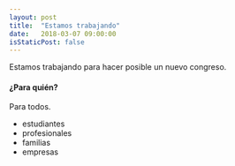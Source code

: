 ```yaml
---
layout: post
title:  "Estamos trabajando"
date:   2018-03-07 09:00:00
isStaticPost: false
---
```

Estamos trabajando para hacer posible un nuevo congreso.

#### ¿Para quién?

Para todos.

* estudiantes
* profesionales
* familias
* empresas
